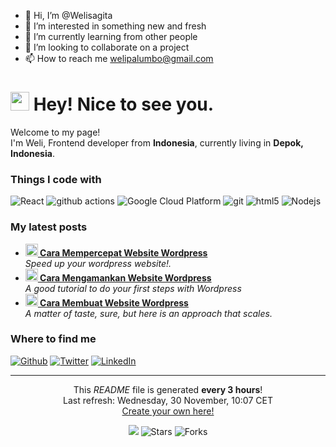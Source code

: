 - 👋 Hi, I’m @Welisagita
- 👀 I’m interested in something new and fresh
- 🌱 I’m currently learning from other people
- 💞️ I’m looking to collaborate on a project
- 📫 How to reach me welipalumbo@gmail.com


<h1><img src="https://emojis.slackmojis.com/emojis/images/1531849430/4246/blob-sunglasses.gif?1531849430" width="30"/> Hey! Nice to see you.</h1>


<p>Welcome to my page! </br> I'm Weli, Frontend developer from <b>Indonesia</b>, currently living in <b>Depok, Indonesia</b>. </p>
<h3>Things I code with</h3>
<p>
  <img alt="React" src="https://img.shields.io/badge/-React-45b8d8?style=flat-square&logo=react&logoColor=white" />
  <img alt="github actions" src="https://img.shields.io/badge/-Github_Actions-2088FF?style=flat-square&logo=github-actions&logoColor=white" />
  <img alt="Google Cloud Platform" src="https://img.shields.io/badge/-Google_Cloud_Platform-1a73e8?style=flat-square&logo=google-cloud&logoColor=white" />
  <img alt="git" src="https://img.shields.io/badge/-Git-F05032?style=flat-square&logo=git&logoColor=white" />
  <img alt="html5" src="https://img.shields.io/badge/-HTML5-E34F26?style=flat-square&logo=html5&logoColor=white" />
  <img alt="Nodejs" src="https://img.shields.io/badge/-Nodejs-43853d?style=flat-square&logo=Node.js&logoColor=white" />
</p>

<h3>My latest posts</h3>
<ul>
  <li><a href="https://wiselyproject.com/cara-mempercepat-wordpress/"><b><img src="https://emojipedia-us.s3.dualstack.us-west-1.amazonaws.com/thumbs/240/apple/237/fire_1f525.png" width="20" alt="new" /> Cara Mempercepat Website Wordpress</b></a><br/><i>Speed up your wordpress website!.</i></li>
  <li><a href="https://wiselyproject.com/cara-mengamankan-website-wordpress/"><b><img src="https://emojipedia-us.s3.dualstack.us-west-1.amazonaws.com/thumbs/240/apple/237/fire_1f525.png" width="20" alt="new" /> Cara Mengamankan Website Wordpress</b></a><br/><i>A good tutorial to do your first steps with Wordpress</i></li>
    <li><a href="https://wiselyproject.com/cara-membuat-website-wordpress/"><b><img src="https://emojipedia-us.s3.dualstack.us-west-1.amazonaws.com/thumbs/240/apple/237/fire_1f525.png" width="20" alt="new" /> Cara Membuat Website Wordpress</b></a><br/><i>A matter of taste, sure, but here is an approach that scales.</i></li>
</ul>

<h3>Where to find me</h3>
<p><a href="https://github.com/Welisagita" target="_blank"><img alt="Github" src="https://img.shields.io/badge/GitHub-%2312100E.svg?&style=for-the-badge&logo=Github&logoColor=white" /></a> <a href="https://twitter.com/wiselyproject_" target="_blank"><img alt="Twitter" src="https://img.shields.io/badge/twitter-%231DA1F2.svg?&style=for-the-badge&logo=twitter&logoColor=white" /></a> <a href="https://www.linkedin.com/in/weli-sagita/" target="_blank"><img alt="LinkedIn" src="https://img.shields.io/badge/linkedin-%230077B5.svg?&style=for-the-badge&logo=linkedin&logoColor=white" /></a>
</p>

------------
<p align="center">This <i>README</i> file is generated <b>every 3 hours</b>!</br>Last refresh: Wednesday, 30 November, 10:07 CET<br /><a href="#">Create your own here!</a></p>
<p align="center"><img src="#" /> <img alt="Stars" src="#"/> <img alt="Forks" src="#1"/></p>

<!---
Welisagita/Welisagita is a ✨ special ✨ repository because its `README.md` (this file) appears on your GitHub profile.
You can click the Preview link to take a look at your changes.
--->
